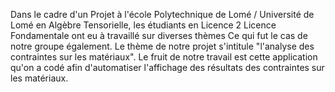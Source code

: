 Dans le cadre d'un Projet à l'école Polytechnique de Lomé / Université de Lomé en Algèbre Tensorielle, les étudiants en Licence 2 Licence Fondamentale ont eu à travaillé sur diverses thèmes Ce qui fut le cas de notre groupe également. Le thème de notre projet s'intitule "l'analyse des contraintes sur les matériaux".
Le fruit de notre travail est cette application qu'on a codé afin d'automatiser l'affichage des résultats des contraintes sur les matériaux. 
